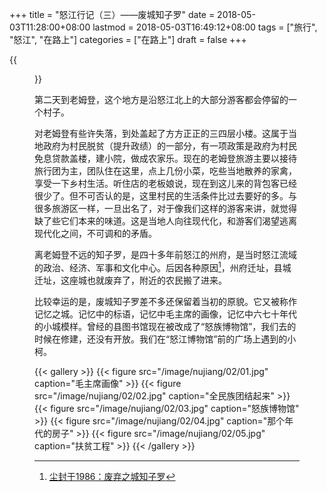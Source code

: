 +++
title = "怒江行记（三）——废城知子罗"
date = 2018-05-03T11:28:00+08:00
lastmod = 2018-05-03T16:49:12+08:00
tags = ["旅行", "怒江", "在路上"]
categories = ["在路上"]
draft = false
+++

{{<figure src="/image/nujiang/02/00.jpg">}}

第二天到老姆登，这个地方是沿怒江北上的大部分游客都会停留的一个村子。

<!--more-->

对老姆登有些许失落，到处盖起了方方正正的三四层小楼。这属于当地政府为村民脱贫（提升政绩）的一部分，有一项政策是政府为村民免息贷款盖楼，建小院，做成农家乐。现在的老姆登旅游主要以接待旅行团为主，团队住在这里，点上几份小菜，吃些当地散养的家禽，享受一下乡村生活。听住店的老板娘说，现在到这儿来的背包客已经很少了。但不可否认的是，这里村民的生活条件比过去要好的多。与很多旅游区一样，一旦出名了，对于像我们这样的游客来讲，就觉得缺了些它们本来的味道。这是当地人向往现代化，和游客们渴望逃离现代化之间，不可调和的矛盾。

离老姆登不远的知子罗，是四十多年前怒江的州府，是当时怒江流域的政治、经济、军事和文化中心。后因各种原因[^fn:1]，州府迁址，县城迁址，这座城也就废弃了，附近的农民搬了进来。

比较幸运的是，废城知子罗差不多还保留着当初的原貌。它又被称作记忆之城。记忆中的标语，记忆中毛主席的画像，记忆中六七十年代的小城模样。曾经的县图书馆现在被改成了“怒族博物馆”，我们去的时候在修建，还没有开放。我们在“怒江博物馆”前的广场上遇到的小柯。

{{< gallery >}}
  {{< figure src="/image/nujiang/02/01.jpg" caption="毛主席画像" >}}
  {{< figure src="/image/nujiang/02/02.jpg" caption="全民族团结起来" >}}
  {{< figure src="/image/nujiang/02/03.jpg" caption="怒族博物馆" >}}
  {{< figure src="/image/nujiang/02/04.jpg" caption="那个年代的房子" >}}
  {{< figure src="/image/nujiang/02/05.jpg" caption="扶贫工程" >}}
{{< /gallery >}}

[^fn:1]: [尘封于1986：废弃之城知子罗](http://focus.news.163.com/10/1110/10/6L4FHEO000011SM9_all.html)
